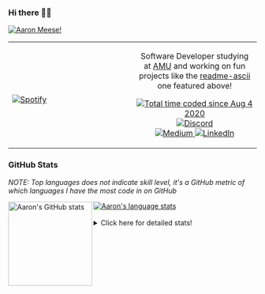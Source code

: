 ### Hi there 👋🏻
[![Aaron Meese!](https://user-images.githubusercontent.com/17814535/88975338-a2aabf00-d27f-11ea-963f-8a19608716b4.png)](https://github.com/ajmeese7/readme-ascii "README ASCII")

<!-- Modified from project here: https://github.com/novatorem/novatorem -->
<table width="100%"> 
  <tr>
  <td width="50%">
      
&nbsp; <br> [![Spotify](https://ajmeese7.vercel.app/api/spotify)](https://open.spotify.com/user/ajmeese)

  </td>
  <td width="50%">
    <p align="center">
    Software Developer studying at <a href="https://www.amu.apus.edu/">AMU</a> and working on fun 
    projects like the <a href="https://github.com/ajmeese7/readme-ascii">readme-ascii</a> one featured above!
    </p>
    <p align="center">
      <a href="https://wakatime.com/@f726891d-3b02-46cd-9b60-e8c59f9e2b14">
        <img src="https://wakatime.com/badge/user/f726891d-3b02-46cd-9b60-e8c59f9e2b14.svg" alt="Total time coded since Aug 4 2020" />
      </a>
      <a href="http://link.aaronmeese.com/discord">
        <img src="https://img.shields.io/badge/discord-ajmeese7%234835-369?style=flat-square&logo=discord&logoColor=white&color=purple" alt="Discord" title="Discord">
      </a>
      <br />
      <a href="https://link.aaronmeese.com/medium">
        <img src="https://img.shields.io/badge/medium-ajmeese7-1DB954?style=flat-square&logo=medium&logoColor=white" alt="Medium" title="Medium">
      </a>
      <a href="https://link.aaronmeese.com/linkedin">
        <img src="https://img.shields.io/badge/linkedIn-aaronmeese-1DB954?style=flat-square&logo=linkedin&logoColor=white&color=blue" alt="LinkedIn" title="LinkedIn">
      </a>
    </p>
  </td>

</table>

[//]: <> (The `&nbsp;` is to have Aphelion take up more space)

### GitHub Stats ###
*NOTE: Top languages does not indicate skill level, it's a GitHub metric of which languages I have the most code in on GitHub*

<a href="https://profile-summary-for-github.com/user/ajmeese7">
  <img align="left" height="170px" src="https://github-readme-stats.vercel.app/api?username=ajmeese7&show_icons=true&line_height=27&count_private=true&include_all_commits=true" alt="Aaron's GitHub stats"/>
  <img src="https://github-readme-stats.vercel.app/api/top-langs/?username=ajmeese7&hide_langs_below=5&layout=compact" alt="Aaron's language stats"/>
</a>

<br />
<br />
<details>
<summary>Click here for detailed stats!</summary>

### :zap: Recent Activity
<!--START_SECTION:activity-->
1. 🗣 Commented on [#1641](https://github.com/Automattic/node-canvas/issues/1641) in [Automattic/node-canvas](https://github.com/Automattic/node-canvas)
2. 💪 Opened PR [#29](https://github.com/imabp/WebTerminal/pull/29) in [imabp/WebTerminal](https://github.com/imabp/WebTerminal)
3. ❗️ Opened issue [#274](https://github.com/1j01/jspaint/issues/274) in [1j01/jspaint](https://github.com/1j01/jspaint)
4. ❗️ Opened issue [#5](https://github.com/rogeriopvl/8bit/issues/5) in [rogeriopvl/8bit](https://github.com/rogeriopvl/8bit)
5. ❌ Closed PR [#2](https://github.com/bonfire-networks/bonfire_data_access_control/pull/2) in [bonfire-networks/bonfire_data_access_control](https://github.com/bonfire-networks/bonfire_data_access_control)
<!--END_SECTION:activity-->

### 🧐 Waka Stats
<!--START_SECTION:waka-->
![Code Time](http://img.shields.io/badge/Code%20Time-637%20hrs%2029%20mins-blue)

**🐱 My GitHub Data** 

> 🏆 80 Contributions in the Year 2022
 > 
> 📦 331.0 kB Used in GitHub's Storage 
 > 
> 🚫 Not Opted to Hire
 > 
> 📜 78 Public Repositories 
 > 
> 🔑 21 Private Repositories  
 > 
**I'm an Early 🐤** 

```text
🌞 Morning    225 commits    ███████░░░░░░░░░░░░░░░░░░   29.64% 
🌆 Daytime    288 commits    █████████░░░░░░░░░░░░░░░░   37.94% 
🌃 Evening    231 commits    ███████░░░░░░░░░░░░░░░░░░   30.43% 
🌙 Night      15 commits     ░░░░░░░░░░░░░░░░░░░░░░░░░   1.98%

```
📅 **I'm Most Productive on Sunday** 

```text
Monday       76 commits     ██░░░░░░░░░░░░░░░░░░░░░░░   10.01% 
Tuesday      117 commits    ███░░░░░░░░░░░░░░░░░░░░░░   15.42% 
Wednesday    99 commits     ███░░░░░░░░░░░░░░░░░░░░░░   13.04% 
Thursday     92 commits     ███░░░░░░░░░░░░░░░░░░░░░░   12.12% 
Friday       94 commits     ███░░░░░░░░░░░░░░░░░░░░░░   12.38% 
Saturday     133 commits    ████░░░░░░░░░░░░░░░░░░░░░   17.52% 
Sunday       148 commits    █████░░░░░░░░░░░░░░░░░░░░   19.5%

```


📊 **This Week I Spent My Time On** 

```text
⌚︎ Time Zone: America/New_York

💬 Programming Languages: 
JavaScript               9 hrs 6 mins        ███████████░░░░░░░░░░░░░░   46.38% 
Markdown                 2 hrs 36 mins       ███░░░░░░░░░░░░░░░░░░░░░░   13.28% 
JSON                     2 hrs 31 mins       ███░░░░░░░░░░░░░░░░░░░░░░   12.9% 
PHP                      1 hr 30 mins        ██░░░░░░░░░░░░░░░░░░░░░░░   7.73% 
Docker                   1 hr 11 mins        █░░░░░░░░░░░░░░░░░░░░░░░░   6.03%

🐱‍💻 Projects: 
karameese.com            10 hrs 13 mins      █████████████░░░░░░░░░░░░   52.13% 
aaronmeese.com           7 hrs 29 mins       █████████░░░░░░░░░░░░░░░░   38.19% 
vault                    1 hr 17 mins        █░░░░░░░░░░░░░░░░░░░░░░░░   6.62% 
workspace                24 mins             ░░░░░░░░░░░░░░░░░░░░░░░░░   2.07% 
raspberrypi              10 mins             ░░░░░░░░░░░░░░░░░░░░░░░░░   0.89%

```

**I Mostly Code in JavaScript** 

```text
JavaScript               31 repos            █████████████░░░░░░░░░░░░   51.67% 
HTML                     8 repos             ███░░░░░░░░░░░░░░░░░░░░░░   13.33% 
Java                     4 repos             █░░░░░░░░░░░░░░░░░░░░░░░░   6.67% 
CSS                      3 repos             █░░░░░░░░░░░░░░░░░░░░░░░░   5.0% 
Python                   3 repos             █░░░░░░░░░░░░░░░░░░░░░░░░   5.0%

```



 Last Updated on 17/01/2022
<!--END_SECTION:waka-->
</details>
